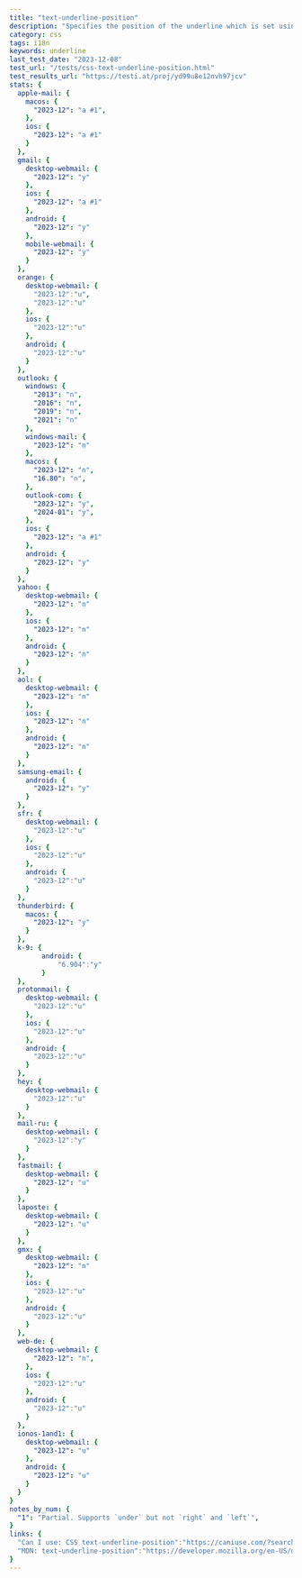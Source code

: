```yaml
---
title: "text-underline-position"
description: "Specifies the position of the underline which is set using the `text-decoration property`'s underline value."
category: css
tags: i18n
keywords: underline
last_test_date: "2023-12-08"
test_url: "/tests/css-text-underline-position.html"
test_results_url: "https://testi.at/proj/yd99u8e12nvh97jcv"
stats: {
  apple-mail: {
    macos: {
      "2023-12": "a #1",
    },
    ios: {
      "2023-12": "a #1"
    }
  },
  gmail: {
    desktop-webmail: {
      "2023-12": "y"
    },
    ios: {
      "2023-12": "a #1"
    },
    android: {
      "2023-12": "y"
    },
    mobile-webmail: {
      "2023-12": "y"
    }
  },
  orange: {
    desktop-webmail: {
      "2023-12":"u",
      "2023-12":"u"
    },
    ios: {
      "2023-12":"u"
    },
    android: {
      "2023-12":"u"
    }
  },
  outlook: {
    windows: {
      "2013": "n",
      "2016": "n",
      "2019": "n",
      "2021": "n"
    },
    windows-mail: {
      "2023-12": "n"
    },
    macos: {
      "2023-12": "n",
      "16.80": "n",
    },
    outlook-com: {
      "2023-12": "y",
      "2024-01": "y",
    },
    ios: {
      "2023-12": "a #1"
    },
    android: {
      "2023-12": "y"
    }
  },
  yahoo: {
    desktop-webmail: {
      "2023-12": "n"
    },
    ios: {
      "2023-12": "n"
    },
    android: {
      "2023-12": "n"
    }
  },
  aol: {
    desktop-webmail: {
      "2023-12": "n"
    },
    ios: {
      "2023-12": "n"
    },
    android: {
      "2023-12": "n"
    }
  },
  samsung-email: {
    android: {
      "2023-12": "y"
    }
  },
  sfr: {
    desktop-webmail: {
      "2023-12":"u"
    },
    ios: {
      "2023-12":"u"
    },
    android: {
      "2023-12":"u"
    }
  },
  thunderbird: {
    macos: {
      "2023-12": "y"
    }
  },
  k-9: {
		android: {
			"6.904":"y"
		}
  },
  protonmail: {
    desktop-webmail: {
      "2023-12":"u"
    },
    ios: {
      "2023-12":"u"
    },
    android: {
      "2023-12":"u"
    }
  },
  hey: {
    desktop-webmail: {
      "2023-12":"u"
    }
  },
  mail-ru: {
    desktop-webmail: {
      "2023-12":"y"
    }
  },
  fastmail: {
    desktop-webmail: {
      "2023-12": "u"
    }
  },
  laposte: {
    desktop-webmail: {
      "2023-12": "u"
    }
  },
  gmx: {
    desktop-webmail: {
      "2023-12": "n"
    },
    ios: {
      "2023-12":"u"
    },
    android: {
      "2023-12":"u"
    }
  },
  web-de: {
    desktop-webmail: {
      "2023-12": "n",
    },
    ios: {
      "2023-12":"u"
    },
    android: {
      "2023-12":"u"
    }
  },
  ionos-1and1: {
    desktop-webmail: {
      "2023-12": "u"
    },
    android: {
      "2023-12": "u"
    }
  }
}
notes_by_num: {
  "1": "Partial. Supports `under` but not `right` and `left`",
}
links: {
  "Can I use: CSS text-underline-position":"https://caniuse.com/?search=text-underline-position",
  "MDN: text-underline-position":"https://developer.mozilla.org/en-US/docs/Web/CSS/text-underline-position"
}
---
```

